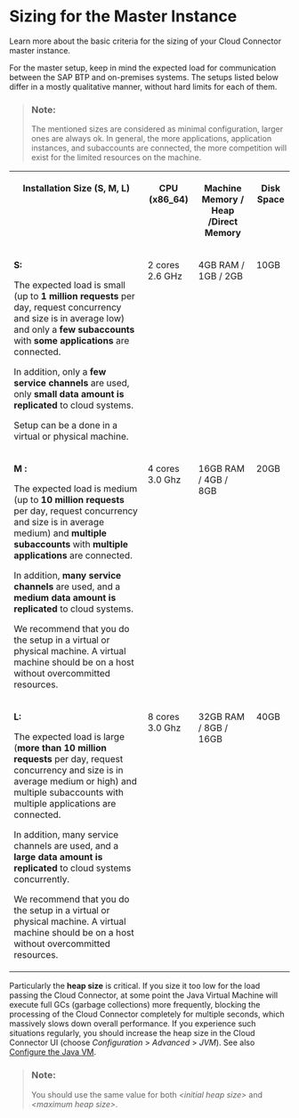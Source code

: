 <!-- loio89e51224cc894d67a899be4d10cc54e1 -->

# Sizing for the Master Instance

Learn more about the basic criteria for the sizing of your Cloud Connector master instance.

For the master setup, keep in mind the expected load for communication between the SAP BTP and on-premises systems. The setups listed below differ in a mostly qualitative manner, without hard limits for each of them.

> ### Note:  
> The mentioned sizes are considered as minimal configuration, larger ones are always ok. In general, the more applications, application instances, and subaccounts are connected, the more competition will exist for the limited resources on the machine.


<table>
<tr>
<th valign="top">

Installation Size \(S, M, L\)

</th>
<th valign="top">

CPU \(x86\_64\)

</th>
<th valign="top">

Machine Memory / Heap /Direct Memory

</th>
<th valign="top">

Disk Space

</th>
</tr>
<tr>
<td valign="top">

**S:**

The expected load is small \(up to **1 million requests** per day, request concurrency and size is in average low\) and only a **few subaccounts** with **some applications** are connected.

In addition, only a **few service channels** are used, only **small data amount is replicated** to cloud systems.

Setup can be a done in a virtual or physical machine.

</td>
<td valign="top">

2 cores 2.6 GHz

</td>
<td valign="top">

4GB RAM / 1GB / 2GB

</td>
<td valign="top">

10GB

</td>
</tr>
<tr>
<td valign="top">

**M :**

The expected load is medium \(up to **10 million requests** per day, request concurrency and size is in average medium\) and **multiple subaccounts** with **multiple applications** are connected.

In addition, **many service channels** are used, and a **medium data amount is replicated** to cloud systems.

We recommend that you do the setup in a virtual or physical machine. A virtual machine should be on a host without overcommitted resources.

</td>
<td valign="top">

4 cores 3.0 Ghz

</td>
<td valign="top">

16GB RAM / 4GB / 8GB

</td>
<td valign="top">

20GB

</td>
</tr>
<tr>
<td valign="top">

**L:**

The expected load is large \(**more than 10 million requests** per day, request concurrency and size is in average medium or high\) and multiple subaccounts with multiple applications are connected.

In addition, many service channels are used, and a **large data amount is replicated** to cloud systems concurrently.

We recommend that you do the setup in a virtual or physical machine. A virtual machine should be on a host without overcommitted resources.

</td>
<td valign="top">

8 cores 3.0 Ghz

</td>
<td valign="top">

32GB RAM / 8GB / 16GB

</td>
<td valign="top">

40GB

</td>
</tr>
</table>

Particularly the **heap size** is critical. If you size it too low for the load passing the Cloud Connector, at some point the Java Virtual Machine will execute full GCs \(garbage collections\) more frequently, blocking the processing of the Cloud Connector completely for multiple seconds, which massively slows down overall performance. If you experience such situations regularly, you should increase the heap size in the Cloud Connector UI \(choose *Configuration* \> *Advanced* \> *JVM*\). See also [Configure the Java VM](configure-the-java-vm-09e62bc.md).

> ### Note:  
> You should use the same value for both *<initial heap size\>* and *<maximum heap size\>*.

